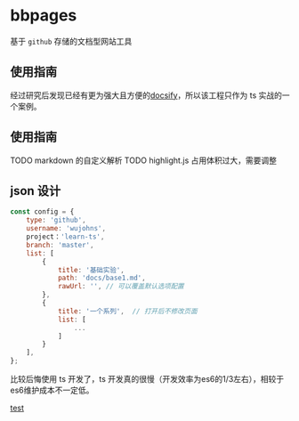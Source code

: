 # bbpages
基于 `github` 存储的文档型网站工具

## 使用指南



经过研究后发现已经有更为强大且方便的[docsify](https://github.com/QingWei-Li/docsify)，所以该工程只作为 ts 实战的一个案例。

## 使用指南

TODO markdown 的自定义解析
TODO highlight.js 占用体积过大，需要调整

## json 设计
```js
const config = {
    type: 'github',
    username: 'wujohns',
    project：'learn-ts',
    branch: 'master',
    list: [
        {
            title: '基础实验',
            path: 'docs/base1.md',
            rawUrl: '', // 可以覆盖默认选项配置
        },
        {
            title: '一个系列',  // 打开后不修改页面
            list: [
                ...
            ]
        }
    ],
};
```

比较后悔使用 ts 开发了，ts 开发真的很慢（开发效率为es6的1/3左右），相较于es6维护成本不一定低。

[test](/www.hahha.com)